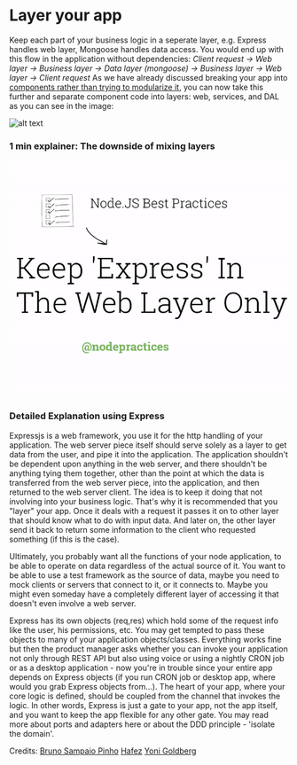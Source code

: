 # Layer your app

Keep each part of your business logic in a seperate layer, e.g. Express handles web layer, Mongoose handles data access. 
You would end up with this flow in the application without dependencies:
*Client request -> Web layer -> Business layer -> Data layer (mongoose) -> Business layer -> Web layer -> Client request*
As we have already discussed breaking your app into [components rather than trying to modularize it](./breakintcomponents.md), you can now take this further and separate component code into layers: web, services, and DAL as you can see in the image:

![alt text](../../assets/images/structurebycomponents.PNG "Separate component code into layers")

### 1 min explainer: The downside of mixing layers

![alt text](../../assets/images/keepexpressinweb.gif "The downside of mixing layers")

### **Detailed Explanation using Express**

Expressjs is a web framework, you use it for the http handling of your application. The web server piece itself should serve solely as a layer to get data from the user, and pipe it into the application. The application shouldn't be dependent upon anything in the web server, and there shouldn't be anything tying them together, other than the point at which the data is transferred from the web server piece, into the application, and then returned to the web server client. The idea is to keep it doing that not involving into your business logic. That's why it is recommended that you "layer" your app. Once it deals with a request it passes it on to other layer that should know what to do with input data. And later on, the other layer send it back to return some information to the client who requested something (if this is the case).

Ultimately, you probably want all the functions of your node application, to be able to operate on data regardless of the actual source of it. You want to be able to use a test framework as the source of data, maybe you need to mock clients or servers that connect to it, or it connects to. Maybe you might even someday have a completely different layer of accessing it that doesn't even involve a web server.

Express has its own objects (req,res) which hold some of the request info like the user, his permissions, etc. You may get tempted to pass these objects to many of your application objects/classes. Everything works fine but then the product manager asks whether you can invoke your application not only through REST API but also using voice or using a nightly CRON job or as a desktop application - now you're in trouble since your entire app depends on Express objects (if you run CRON job or desktop app, where would you grab Express objects from...). The heart of your app, where your core logic is defined, should be coupled from the channel that invokes the logic. In other words, Express is just a gate to your app, not the app itself, and you want to keep the app flexible for any other gate. You may read more about ports and adapters here or about the DDD principle - 'isolate the domain'.

Credits:
[Bruno Sampaio Pinho](https://github.com/bpinhosilva "@bpinhosilva")
[Hafez](https://github.com/AbdelrahmanHafez "@AbdelrahmanHafez")
[Yoni Goldberg](https://github.com/i0natan "i0natan")